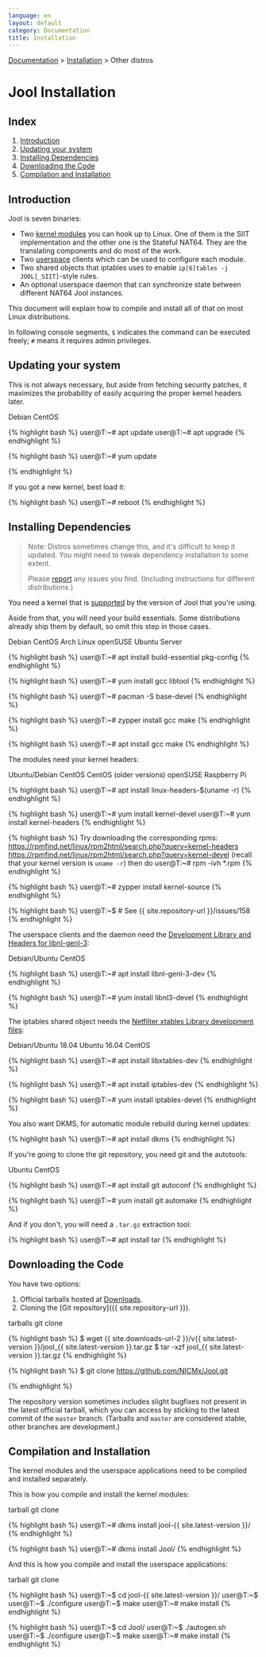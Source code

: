 ```yaml
---
language: en
layout: default
category: Documentation
title: Installation
---
```


[Documentation](documentation.html) > [Installation](documentation.html#installation) > Other distros

# Jool Installation

## Index

1. [Introduction](#introduction)
2. [Updating your system](#updating-your-system)
2. [Installing Dependencies](#installing-dependencies)
3. [Downloading the Code](#downloading-the-code)
4. [Compilation and Installation](#compilation-and-installation)

## Introduction

Jool is seven binaries:

- Two [kernel modules](https://en.wikipedia.org/wiki/Loadable_kernel_module) you can hook up to Linux. One of them is the SIIT implementation and the other one is the Stateful NAT64. They are the translating components and do most of the work.
- Two [userspace](https://en.wikipedia.org/wiki/User_space) clients which can be used to configure each module.
- Two shared objects that iptables uses to enable `ip[6]tables -j JOOL[_SIIT]`-style rules.
- An optional userspace daemon that can synchronize state between different NAT64 Jool instances.

This document will explain how to compile and install all of that on most Linux distributions.

In following console segments, `$` indicates the command can be executed freely; `#` means it requires admin privileges.

## Updating your system

This is not always necessary, but aside from fetching security patches, it maximizes the probability of easily acquiring the proper kernel headers later.

<div class="distro-menu">
	<span class="distro-selector" onclick="showDistro(this);">Debian</span>
	<span class="distro-selector" onclick="showDistro(this);">CentOS</span>
</div>

<!-- Debian -->
{% highlight bash %}
user@T:~# apt update
user@T:~# apt upgrade
{% endhighlight %}

<!-- CentOS -->
{% highlight bash %}
user@T:~# yum update
 
{% endhighlight %}

If you got a new kernel, best load it:

{% highlight bash %}
user@T:~# reboot
{% endhighlight %}

## Installing Dependencies

> Note: Distros sometimes change this, and it's difficult to keep it updated. You might need to tweak dependency installation to some extent.
> 
> Please [report](https://github.com/NICMx/Jool/issues) any issues you find. (Including instructions for different distributions.)

You need a kernel that is [supported](intro-jool.html#compatibility) by the version of Jool that you're using.

Aside from that, you will need your build essentials. Some distributions already ship them by default, so omit this step in those cases.

<div class="distro-menu">
	<span class="distro-selector" onclick="showDistro(this);">Debian</span>
	<span class="distro-selector" onclick="showDistro(this);">CentOS</span>
	<span class="distro-selector" onclick="showDistro(this);">Arch Linux</span>
	<span class="distro-selector" onclick="showDistro(this);">openSUSE</span>
	<span class="distro-selector" onclick="showDistro(this);">Ubuntu Server</span>
</div>

<!-- TODO pkg-config in other distros -->

<!-- Debian -->
{% highlight bash %}
user@T:~# apt install build-essential pkg-config
{% endhighlight %}

<!-- CentOS -->
{% highlight bash %}
user@T:~# yum install gcc libtool
{% endhighlight %}

<!-- Arch Linux -->
{% highlight bash %}
user@T:~# pacman -S base-devel
{% endhighlight %}

<!-- openSUSE -->
{% highlight bash %}
user@T:~# zypper install gcc make
{% endhighlight %}

<!-- Ubuntu Server -->
{% highlight bash %}
user@T:~# apt install gcc make
{% endhighlight %}

The modules need your kernel headers:

<div class="distro-menu">
	<span class="distro-selector" onclick="showDistro(this);">Ubuntu/Debian</span>
	<span class="distro-selector" onclick="showDistro(this);">CentOS</span>
	<span class="distro-selector" onclick="showDistro(this);">CentOS (older versions)</span>
	<span class="distro-selector" onclick="showDistro(this);">openSUSE</span>
	<span class="distro-selector" onclick="showDistro(this);">Raspberry Pi</span>
</div>

<!-- Ubuntu/Debian -->
{% highlight bash %}
user@T:~# apt install linux-headers-$(uname -r)
{% endhighlight %}

<!-- CentOS -->
{% highlight bash %}
user@T:~# yum install kernel-devel
user@T:~# yum install kernel-headers
{% endhighlight %}

<!-- CentOS (Older versions) -->
{% highlight bash %}
Try downloading the corresponding rpms:
https://rpmfind.net/linux/rpm2html/search.php?query=kernel-headers
https://rpmfind.net/linux/rpm2html/search.php?query=kernel-devel
(recall that your kernel version is `uname -r`)
then do
user@T:~# rpm -ivh *.rpm
{% endhighlight %}

<!-- openSUSE -->
{% highlight bash %}
user@T:~# zypper install kernel-source
{% endhighlight %}

<!-- Raspberry Pi -->
{% highlight bash %}
user@T:~$ # See {{ site.repository-url }}/issues/158
{% endhighlight %}

The userspace clients and the daemon need the [Development Library and Headers for libnl-genl-3](http://www.infradead.org/~tgr/libnl/):

<div class="distro-menu">
	<span class="distro-selector" onclick="showDistro(this);">Debian/Ubuntu</span>
	<span class="distro-selector" onclick="showDistro(this);">CentOS</span>
</div>

<!-- Debian/Ubuntu -->
{% highlight bash %}
user@T:~# apt install libnl-genl-3-dev
{% endhighlight %}

<!-- CentOS -->
{% highlight bash %}
user@T:~# yum install libnl3-devel
{% endhighlight %}

The iptables shared object needs the [Netfilter xtables Library development files](http://www.netfilter.org/):

<div class="distro-menu">
	<span class="distro-selector" onclick="showDistro(this);">Debian/Ubuntu 18.04</span>
	<span class="distro-selector" onclick="showDistro(this);">Ubuntu 16.04</span>
	<span class="distro-selector" onclick="showDistro(this);">CentOS</span>
</div>

<!-- Debian/Ubuntu 18.04 -->
{% highlight bash %}
user@T:~# apt install libxtables-dev
{% endhighlight %}

<!-- Ubuntu 16.04 -->
{% highlight bash %}
user@T:~# apt install iptables-dev
{% endhighlight %}

<!-- CentOS -->
{% highlight bash %}
user@T:~# yum install iptables-devel
{% endhighlight %}

You also want DKMS, for automatic module rebuild during kernel updates:

{% highlight bash %}
user@T:~# apt install dkms
{% endhighlight %}

If you're going to clone the git repository, you need git and the autotools:

<div class="distro-menu">
	<span class="distro-selector" onclick="showDistro(this);">Ubuntu</span>
	<span class="distro-selector" onclick="showDistro(this);">CentOS</span>
</div>

<!-- Ubuntu -->
{% highlight bash %}
user@T:~# apt install git autoconf
{% endhighlight %}

<!-- CentOS -->
{% highlight bash %}
user@T:~# yum install git automake
{% endhighlight %}

And if you don't, you will need a `.tar.gz` extraction tool:

{% highlight bash %}
user@T:~# apt install tar
{% endhighlight %}

## Downloading the Code

You have two options:

1. Official tarballs hosted at [Downloads](download.html).
2. Cloning the [Git repository]({{ site.repository-url }}).

<div class="distro-menu">
	<span class="distro-selector" onclick="showDistro(this);">tarballs</span>
	<span class="distro-selector" onclick="showDistro(this);">git clone</span>
</div>

<!-- tarballs -->
{% highlight bash %}
$ wget {{ site.downloads-url-2 }}/v{{ site.latest-version }}/jool_{{ site.latest-version }}.tar.gz
$ tar -xzf jool_{{ site.latest-version }}.tar.gz
{% endhighlight %}

<!-- git clone -->
{% highlight bash %}
$ git clone https://github.com/NICMx/Jool.git
 
{% endhighlight %}

The repository version sometimes includes slight bugfixes not present in the latest official tarball, which you can access by sticking to the latest commit of the `master` branch. (Tarballs and `master` are considered stable, other branches are development.)

## Compilation and Installation

The kernel modules and the userspace applications need to be compiled and installed separately.

This is how you compile and install the kernel modules:

<div class="distro-menu">
	<span class="distro-selector" onclick="showDistro(this);">tarball</span>
	<span class="distro-selector" onclick="showDistro(this);">git clone</span>
</div>

<!-- tarball -->
{% highlight bash %}
user@T:~# dkms install jool-{{ site.latest-version }}/
{% endhighlight %}

<!-- git clone -->
{% highlight bash %}
user@T:~# dkms install Jool/
{% endhighlight %}

And this is how you compile and install the userspace applications:

<div class="distro-menu">
	<span class="distro-selector" onclick="showDistro(this);">tarball</span>
	<span class="distro-selector" onclick="showDistro(this);">git clone</span>
</div>

<!-- tarball -->
{% highlight bash %}
user@T:~$ cd jool-{{ site.latest-version }}/
user@T:~$
user@T:~$ ./configure
user@T:~$ make
user@T:~# make install
{% endhighlight %}

<!-- git clone -->
{% highlight bash %}
user@T:~$ cd Jool/
user@T:~$ ./autogen.sh
user@T:~$ ./configure
user@T:~$ make
user@T:~# make install
{% endhighlight %}
